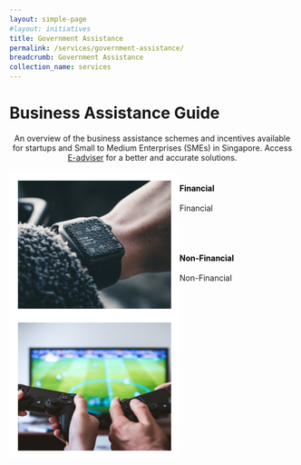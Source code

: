 ```yaml
---
layout: simple-page
#layout: initiatives
title: Government Assistance
permalink: /services/government-assistance/
breadcrumb: Government Assistance
collection_name: services
---
```

<h1><div class="has-text-centered has-text-weight-bold">Business Assistance Guide</div></h1>

<center>An overview of the business assistance schemes and incentives available for startups and Small to Medium Enterprises (SMEs) in Singapore. Access <a href="https://www.google.com" target="_blank">E-adviser</a> for a better and accurate solutions.</center>

<div>
<img src="/images/programmes/products-and-services/6.jpg" align="left" style="width:300px;height:250px;">
<h4 style="color:black"><br /><a style="color:black; text-decoration: none" href="https://govtech-gb-staging.netlify.com/services/government-assistance/financial">Financial</a></h4>
<span style="font-size:100%;">Financial<br /></span>
</div>
<br />
<br />

<div>
<img src="/images/programmes/products-and-services/7.jpg" align="left" style="width:300px;height:250px;">
<h4 style="color:black"><br />Non-Financial</h4>
<span style="font-size:100%;">Non-Financial<br /></span>
</div>
